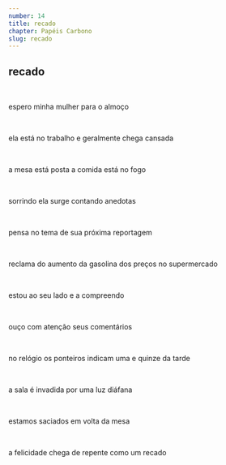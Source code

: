 ```yaml
---
number: 14
title: recado
chapter: Papéis Carbono
slug: recado
---
```


## **recado**

&nbsp;

espero minha mulher para o almoço

&nbsp;

ela está no trabalho e geralmente chega cansada

&nbsp;

a mesa está posta a comida está no fogo

&nbsp;

sorrindo ela surge contando anedotas

&nbsp;

pensa no tema de sua próxima reportagem

&nbsp;

reclama do aumento da gasolina dos preços no supermercado

&nbsp;

estou ao seu lado e a compreendo

&nbsp;

ouço com atenção seus comentários

&nbsp;

no relógio os ponteiros indicam uma e quinze da tarde

&nbsp;

a sala é invadida por uma luz diáfana

&nbsp;

estamos saciados em volta da mesa

&nbsp;

a felicidade chega de repente como um recado
